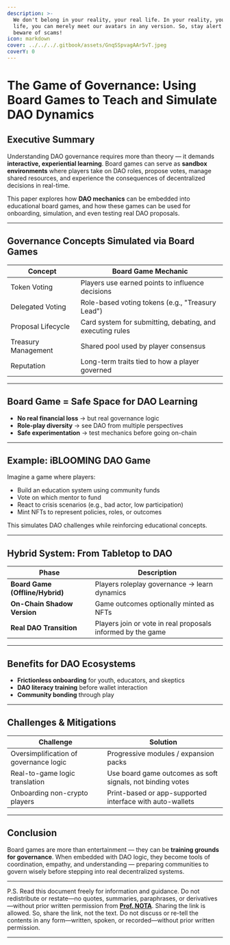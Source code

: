 ```yaml
---
description: >-
  We don't belong in your reality, your real life. In your reality, your real
  life, you can merely meet our avatars in any version. So, stay alert and
  beware of scams!
icon: markdown
cover: ../../../.gitbook/assets/GnqSSpvagAAr5vT.jpeg
coverY: 0
---
```


# The Game of Governance: Using Board Games to Teach and Simulate DAO Dynamics

## Executive Summary

Understanding DAO governance requires more than theory — it demands **interactive, experiential learning**. Board games can serve as **sandbox environments** where players take on DAO roles, propose votes, manage shared resources, and experience the consequences of decentralized decisions in real-time.

This paper explores how **DAO mechanics** can be embedded into educational board games, and how these games can be used for onboarding, simulation, and even testing real DAO proposals.

---

## Governance Concepts Simulated via Board Games

| Concept | Board Game Mechanic |
|--------|----------------------|
| Token Voting | Players use earned points to influence decisions |
| Delegated Voting | Role-based voting tokens (e.g., "Treasury Lead") |
| Proposal Lifecycle | Card system for submitting, debating, and executing rules |
| Treasury Management | Shared pool used by player consensus |
| Reputation | Long-term traits tied to how a player governed |

---

## Board Game = Safe Space for DAO Learning

- **No real financial loss** → but real governance logic
- **Role-play diversity** → see DAO from multiple perspectives
- **Safe experimentation** → test mechanics before going on-chain

---

## Example: iBLOOMING DAO Game

Imagine a game where players:
- Build an education system using community funds
- Vote on which mentor to fund
- React to crisis scenarios (e.g., bad actor, low participation)
- Mint NFTs to represent policies, roles, or outcomes

This simulates DAO challenges while reinforcing educational concepts.

---

## Hybrid System: From Tabletop to DAO

| Phase | Description |
|-------|-------------|
| **Board Game (Offline/Hybrid)** | Players roleplay governance → learn dynamics |
| **On-Chain Shadow Version** | Game outcomes optionally minted as NFTs |
| **Real DAO Transition** | Players join or vote in real proposals informed by the game |

---

## Benefits for DAO Ecosystems

- **Frictionless onboarding** for youth, educators, and skeptics
- **DAO literacy training** before wallet interaction
- **Community bonding** through play

---

## Challenges & Mitigations

| Challenge | Solution |
|----------|----------|
| Oversimplification of governance logic | Progressive modules / expansion packs |
| Real-to-game logic translation | Use board game outcomes as soft signals, not binding votes |
| Onboarding non-crypto players | Print-based or app-supported interface with auto-wallets |

---

## Conclusion

Board games are more than entertainment — they can be **training grounds for governance**. When embedded with DAO logic, they become tools of coordination, empathy, and understanding — preparing communities to govern wisely before stepping into real decentralized systems.

---

P.S. Read this document freely for information and guidance. Do not redistribute or restate—no quotes, summaries, paraphrases, or derivatives—without prior written permission from [**Prof. NOTA**](https://nota.endhonesa.com/). Sharing the link is allowed. So, share the link, not the text. Do not discuss or re-tell the contents in any form—written, spoken, or recorded—without prior written permission.

---

